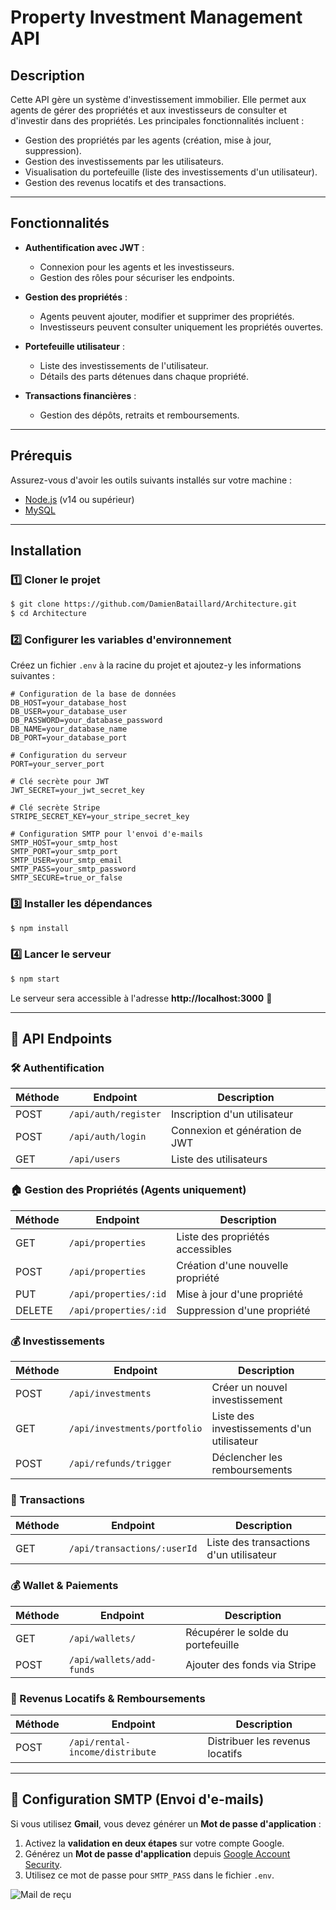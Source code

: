 # Property Investment Management API

## Description

Cette API gère un système d'investissement immobilier. Elle permet aux agents de gérer des propriétés et aux investisseurs de consulter et d'investir dans des propriétés. Les principales fonctionnalités incluent :
- Gestion des propriétés par les agents (création, mise à jour, suppression).
- Gestion des investissements par les utilisateurs.
- Visualisation du portefeuille (liste des investissements d'un utilisateur).
- Gestion des revenus locatifs et des transactions.

---

## Fonctionnalités

- **Authentification avec JWT** :
  - Connexion pour les agents et les investisseurs.
  - Gestion des rôles pour sécuriser les endpoints.

- **Gestion des propriétés** :
  - Agents peuvent ajouter, modifier et supprimer des propriétés.
  - Investisseurs peuvent consulter uniquement les propriétés ouvertes.

- **Portefeuille utilisateur** :
  - Liste des investissements de l'utilisateur.
  - Détails des parts détenues dans chaque propriété.

- **Transactions financières** :
  - Gestion des dépôts, retraits et remboursements.

---

## Prérequis

Assurez-vous d'avoir les outils suivants installés sur votre machine :
- [Node.js](https://nodejs.org/) (v14 ou supérieur)
- [MySQL](https://www.mysql.com/)

---

## Installation

### 1️⃣ Cloner le projet
```sh
$ git clone https://github.com/DamienBataillard/Architecture.git
$ cd Architecture
```

### 2️⃣ Configurer les variables d'environnement
Créez un fichier `.env` à la racine du projet et ajoutez-y les informations suivantes :

```env
# Configuration de la base de données
DB_HOST=your_database_host
DB_USER=your_database_user
DB_PASSWORD=your_database_password
DB_NAME=your_database_name
DB_PORT=your_database_port

# Configuration du serveur
PORT=your_server_port

# Clé secrète pour JWT
JWT_SECRET=your_jwt_secret_key

# Clé secrète Stripe
STRIPE_SECRET_KEY=your_stripe_secret_key

# Configuration SMTP pour l'envoi d'e-mails
SMTP_HOST=your_smtp_host
SMTP_PORT=your_smtp_port
SMTP_USER=your_smtp_email
SMTP_PASS=your_smtp_password
SMTP_SECURE=true_or_false
```

### 3️⃣ Installer les dépendances
```sh
$ npm install
```

### 4️⃣ Lancer le serveur
```sh
$ npm start
```

Le serveur sera accessible à l'adresse **http://localhost:3000** 🎉

---

## 🔄 API Endpoints

### 🛠️ Authentification
| Méthode | Endpoint              | Description                      |
|---------|----------------------|----------------------------------|
| POST    | `/api/auth/register` | Inscription d'un utilisateur    |
| POST    | `/api/auth/login`    | Connexion et génération de JWT  |
| GET     | `/api/users`         | Liste des utilisateurs          |

### 🏠 Gestion des Propriétés (Agents uniquement)
| Méthode | Endpoint                | Description                          |
|---------|------------------------|--------------------------------------|
| GET     | `/api/properties`      | Liste des propriétés accessibles    |
| POST    | `/api/properties`      | Création d'une nouvelle propriété   |
| PUT     | `/api/properties/:id`  | Mise à jour d'une propriété         |
| DELETE  | `/api/properties/:id`  | Suppression d'une propriété         |

### 💰 Investissements
| Méthode | Endpoint                | Description                        |
|---------|------------------------|------------------------------------|
| POST    | `/api/investments`     | Créer un nouvel investissement    |
| GET     | `/api/investments/portfolio` | Liste des investissements d'un utilisateur |
| POST    | `/api/refunds/trigger`  | Déclencher les remboursements     |

### 🔄 Transactions
| Méthode | Endpoint                | Description                        |
|---------|------------------------|------------------------------------|
| GET     | `/api/transactions/:userId` | Liste des transactions d'un utilisateur |

### 💰 Wallet & Paiements
| Méthode | Endpoint                 | Description                         |
|---------|-------------------------|-------------------------------------|
| GET     | `/api/wallets/`         | Récupérer le solde du portefeuille |
| POST    | `/api/wallets/add-funds` | Ajouter des fonds via Stripe       |

### 💸 Revenus Locatifs & Remboursements
| Méthode | Endpoint                | Description                        |
|---------|------------------------|------------------------------------|
| POST    | `/api/rental-income/distribute` | Distribuer les revenus locatifs |

---

## 📩 Configuration SMTP (Envoi d'e-mails)

Si vous utilisez **Gmail**, vous devez générer un **Mot de passe d'application** :
1. Activez la **validation en deux étapes** sur votre compte Google.
2. Générez un **Mot de passe d'application** depuis [Google Account Security](https://myaccount.google.com/security).
3. Utilisez ce mot de passe pour `SMTP_PASS` dans le fichier `.env`.

![Mail de reçu](assets/Mail%20de%20reçu.png)

